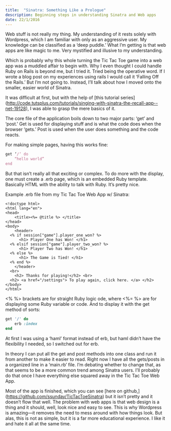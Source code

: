```yaml
---
title:  "Sinatra: Something Like a Prologue"
description: Beginning steps in understanding Sinatra and Web apps
date: 22/1/2016
---
```

Web stuff is not really my thing. My understanding of it rests solely with Wordpress, which I am familiar with only as an aggressive user. My knowledge can be classified as a ‘deep puddle.’ What I’m getting is that web apps are like magic to me. Very mystified and illusive to my understanding.

Which is probably why this whole turning the Tic Tac Toe game into a web app was a muddled affair to begin with. Why I even thought I could handle Ruby on Rails is beyond me, but I tried it. Tried being the operative word. If I wrote a blog post on my experiences using rails I would call it ‘Falling Off the Rails.’ But I’m not going to. Instead, I’ll talk about how I moved onto the smaller, easier world of Sinatra.

It was difficult at first, but with the help of [this tutorial series] (http://code.tutsplus.com/tutorials/singing-with-sinatra-the-recall-app--net-19128), I was able to grasp the mere basics of it.

The core file of the application boils down to two major parts: ‘get’ and ‘post.’ Get is used for displaying stuff and is what the code does when the browser ‘gets.’ Post is used when the user does something and the code reacts.

For making simple pages, having this works fine:

```ruby
get ‘/‘ do
	“hello world”
end
```

But that isn’t really all that exciting or complex. To do more with the display, one must create a .erb page, which is an embedded Ruby template. Basically HTML with the ability to talk with Ruby. It’s pretty nice.

Example .erb file from my Tic Tac Toe Web App w/ Sinatra:

```erb
<!doctype html>
<html lang="en">
<head>
	<title><%= @title %> </title>
</head>
<body>
	<header>
  <% if session["game"].player_one_won? %>
      <h1> Player One has Won! </h1>
  <% elsif session["game"].player_two_won? %>
      <h1> Player Two has Won! </h1>
  <% else %>
      <h1> The Game is Tied! </h1>
  <% end %>
	</header>
  <br>
	<h2> Thanks for playing!</h2> <br>
  <h2> <a href="/settings"> To play again, click here. </a> </h2>
</body>
</html>
```
<% %> brackets are for straight Ruby logic ode, where <%= %> are for displaying some Ruby variable or code. And to display it with the get method of sorts:

```ruby
get '/' do
	erb :index
end
```

At first I was using a ‘haml’ format instead of erb, but haml didn’t have the flexibility I needed, so I switched out for erb.

In theory I can put all the get and post methods into one class and run it from another to make it easier to read. Right now I have all the gets/posts in a organized line in a ‘main.rb’ file. I’m debating whether to change that, as that seems to be a more common trend among Sinatra users. I’ll probably do that once I have everything else squared away in the Tic Tac Toe Web App.

Most of the app is finished, which you can see [here on github,] (https://github.com/ssunday/TicTacToeSinatra) but it isn’t pretty and it doesn’t flow that well. The problem with web apps is that web design is a thing and it should, well, look nice and easy to see. This is why Wordpress is amazing—it removes the need to mess around with how things look. But alas, this is not as simple, but it is a far more educational experience. I like it and hate it all at the same time.
